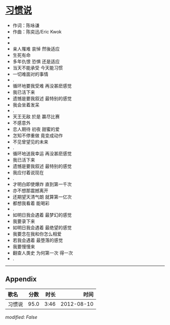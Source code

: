 # [习惯说](https://music.163.com/song?id=64041)

* 作词：陈咏谦
* 作曲：陈奕迅/Eric Kwok
*
*
* 亲人罹难 哀悼 然後适应
* 生死有命
* 多年仇恨 恐惧 还是适应
* 当天不能承受 今天能习惯
* 一切难面对的事情
* .
* 循环地要我受难 再没甚麽感觉
* 我已活下来
* 遗憾是要我叙述 最特别的感觉
* 我会坐着发呆
* .
* 天王无敌 於是 赢尽比赛
* 不感意外
* 恋人期待 初夜 甜蜜的爱
* 怎知不停重做 竟变成动作
* 不见曾望见的未来
* .
* 循环地送我幸运 再没甚麽感觉
* 我已活下来
* 遗憾是要我叙述 最特别的感觉
* 我应付着说现在
* .
* 才明白即使爆炸 直到第一千次
* 亦不想那震撼离开
* 还期望天清气朗 就算第一亿次
* 都想我看着 能喝彩
* .
* 如明日我会遇着 最梦幻的感觉
* 我要录下来
* 如明日我会遇着 最绝望的感觉
* 我要念在我和你怎么相爱
* 若我会遇着 最堕落的感觉
* 我要慢慢来
* 翻查人类史 为何第一次 得一次
* .


---

## Appendix

|歌名|分数|时长|时间|
|:---|:---:|---:|---:|
|习惯说|95.0|3:46|2012-08-10

*modified: False*